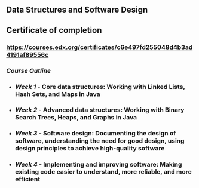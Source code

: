 ## Data Structures and Software Design

## Certificate of completion

### https://courses.edx.org/certificates/c6e497fd255048d4b3ad4191af89556c

### *Course Outline*

* ### *Week 1* - Core data structures: Working with Linked Lists, Hash Sets, and Maps in Java
* ### *Week 2* - Advanced data structures: Working with Binary Search Trees, Heaps, and Graphs in Java 
* ### *Week 3* - Software design: Documenting the design of software, understanding the need for good design, using design principles to achieve high-quality software
* ### *Week 4* - Implementing and improving software: Making existing code easier to understand, more reliable, and more efficient
